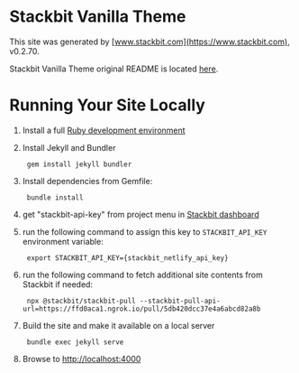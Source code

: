 # Stackbit Vanilla Theme

This site was generated by [www.stackbit.com](https://www.stackbit.com), v0.2.70.

Stackbit Vanilla Theme original README is located [here](./README.theme.md).

# Running Your Site Locally

1. Install a full [Ruby development environment](https://jekyllrb.com/docs/installation/)

1. Install Jekyll and Bundler

        gem install jekyll bundler

1. Install dependencies from Gemfile:

        bundle install

1. get "stackbit-api-key" from project menu in [Stackbit dashboard](https://app.stackbit.com/dashboard)

1. run the following command to assign this key to `STACKBIT_API_KEY` environment variable:

        export STACKBIT_API_KEY={stackbit_netlify_api_key}

1. run the following command to fetch additional site contents from Stackbit if needed:

        npx @stackbit/stackbit-pull --stackbit-pull-api-url=https://ffd0aca1.ngrok.io/pull/5db420dcc37e4a6abcd82a8b

1. Build the site and make it available on a local server

        bundle exec jekyll serve

1. Browse to [http://localhost:4000](http://localhost:4000)
